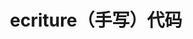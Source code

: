 <!--
 * @desc:
 * @Author: 余光
 * @Email: webbj97@163.com
 * @Date: 2020-07-23 15:54:06
-->
<h1 align=center>ecriture（手写）代码</h1>